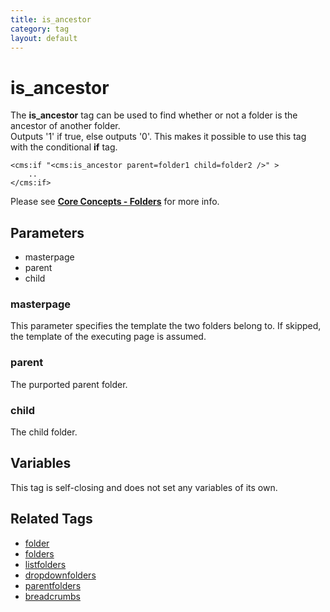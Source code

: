 ```yaml
---
title: is_ancestor
category: tag
layout: default
---
```


# is_ancestor

The **is\_ancestor** tag can be used to find whether or not a folder is the ancestor of another folder.<br/>
Outputs '1' if true, else outputs '0'. This makes it possible to use this tag with the conditional **if** tag.

```
<cms:if "<cms:is_ancestor parent=folder1 child=folder2 />" >
    ..
</cms:if>
```

Please see [**Core Concepts - Folders**](../../concepts/using-folders.html#parents-and-children) for more info.

## Parameters

*   masterpage
*   parent
*   child

### masterpage

This parameter specifies the template the two folders belong to. If skipped, the template of the executing page is assumed.

### parent

The purported parent folder.

### child

The child folder.

## Variables

This tag is self-closing and does not set any variables of its own.

## Related Tags

*   [folder](../folder.html)
*   [folders](../folders.html)
*   [listfolders](../listfolders.html)
*   [dropdownfolders](../dropdownfolders.html)
*   [parentfolders](../parentfolders.html)
*   [breadcrumbs](../breadcrumbs.html)

